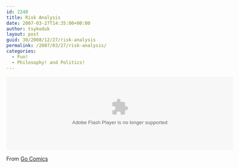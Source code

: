 ```yaml
---
id: 2248
title: Risk Analysis
date: 2007-03-27T14:35:00+00:00
author: tsykoduk
layout: post
guid: 30/2008/12/27/risk-analysis
permalink: /2007/03/27/risk-analysis/
categories:
  - Fun!
  - Philosophy! and Politics!
---
```

<embed src="http://images.gocomics.com/images/drm/comicViewerUc.swf?w=600&#38;h=195&#38;k=341f0f0629f42282ad4a9a2b737b8fa1" width="600" height="195" quality="high" wmode="transparent" pluginspage="http://www.macromedia.com/go/getflashplayer" type="application/x-shockwave-flash"></embed>

From <a href="http://www.gocomics.com/calvinandhobbes/2007/03/27/">Go Comics</a>